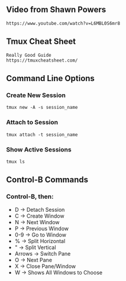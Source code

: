 ## Video from Shawn Powers
    https://www.youtube.com/watch?v=L6MBL0S6mr8

## Tmux Cheat Sheet
    Really Good Guide
    https://tmuxcheatsheet.com/

## Command Line Options

### Create New Session
    tmux new -A -s session_name

### Attach to Session
    tmux attach -t session_name

### Show Active Sessions
    tmux ls

## Control-B Commands

### Control-B, then:
- D -> Detach Session
- C -> Create Window
- N -> Next Window
- P -> Previous Window
- 0-9 -> Go to Window
- % -> Split Horizontal
- " -> Split Vertical
- Arrows -> Switch Pane
- O -> Next Pane
- X -> Close Pane/Window
- W -> Shows All Windows to Choose
